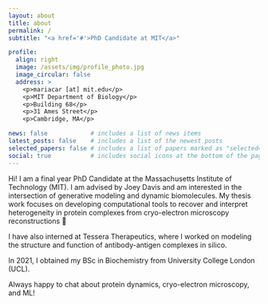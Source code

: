 ```yaml
---
layout: about
title: about
permalink: /
subtitle: "<a href='#'>PhD Candidate at MIT</a>"

profile:
  align: right
  image: /assets/img/profile_photo.jpg
  image_circular: false
  address: >
    <p>mariacar [at] mit.edu</p>
    <p>MIT Department of Biology</p>
    <p>Building 68</p>
    <p>31 Ames Street</p>
    <p>Cambridge, MA</p>

news: false            # includes a list of news items
latest_posts: false    # includes a list of the newest posts
selected_papers: false # includes a list of papers marked as "selected={true}"
social: true           # includes social icons at the bottom of the page
---
```


Hi! I am a final year PhD Candidate at the Massachusetts Institute of Technology (MIT). I am advised by Joey Davis and am interested in the intersection of generative modeling and dynamic biomolecules. My thesis work focuses on developing computational tools to recover and interpret heterogeneity in protein complexes from cryo-electron microscopy reconstructions 🧬

I have also interned at Tessera Therapeutics, where I worked on modeling the structure and function of antibody-antigen complexes in silico.

In 2021, I obtained my BSc in Biochemistry from University College London (UCL). 

Always happy to chat about protein dynamics, cryo-electron microscopy, and ML!
